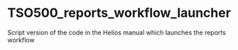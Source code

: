 # TSO500_reports_workflow_launcher
Script version of the code in the Helios manual which launches the reports workflow
